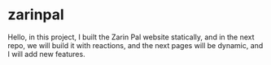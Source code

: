 # zarinpal
Hello, in this project, I built the Zarin Pal website statically, and in the next repo, we will build it with reactions, and the next pages will be dynamic, and I will add new features.
